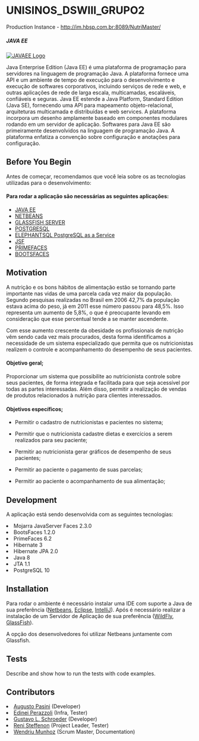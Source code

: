 # UNISINOS_DSWIII_GRUPO2
Production Instance - http://im.hbsp.com.br:8089/NutriMaster/
 
##### JAVA EE
[![JAVAEE Logo](http://matera.com/br/wp-content/uploads/2015/09/javaee-642x276.png)](https://javaee.github.io)

Java Enterprise Edition (Java EE) é uma plataforma de programação para servidores na linguagem de programação Java. A plataforma fornece uma API e um ambiente de tempo de execução para o desenvolvimento e execução de softwares corporativos, incluindo serviços de rede e web, e outras aplicações de rede de larga escala, multicamadas, escaláveis, confiáveis e seguras. Java EE estende a Java Platform, Standard Edition (Java SE), fornecendo uma API para mapeamento objeto-relacional, arquiteturas multicamada e distribuídas e web services. A plataforma incorpora um desenho amplamente baseado em componentes modulares rodando em um servidor de aplicação. Softwares para Java EE são primeiramente desenvolvidos na linguagem de programação Java. A plataforma enfatiza a convenção sobre configuração e anotações para configuração.

## Before You Begin

Antes de começar, recomendamos que você leia sobre os as tecnologias utilizadas para o desenvolvimento:
<h4>Para rodar a aplicação são necessárias as seguintes aplicações:</h4>
<ul>
  <li><a href = "http://www.oracle.com/technetwork/java/javaee/overview/index.html">JAVA EE</a></li>
  <li><a href="https://netbeans.org">NETBEANS</a></li>
  <li><a href = "https://javaee.github.io/glassfish/">GLASSFISH SERVER</a></li>
  <li><a href = "https://www.postgresql.org">POSTGRESQL</a></li>
  <li><a href = "https://www.elephantsql.com">ELEPHANTSQL PostgreSQL as a Service</a></li>
  <li><a href = "https://pt.wikipedia.org/wiki/JavaServer_Faces">JSF</a></li>
  <li><a href = "https://www.primefaces.org">PRIMEFACES</a></li>
  <li><a href = "https://www.bootsfaces.net">BOOTSFACES</a></li>
</ul>

## Motivation

A nutrição e os bons hábitos de alimentação estão se tornando parte importante nas vidas de uma parcela cada vez maior da população. Segundo pesquisas realizadas no Brasil em 2006 42,7% da população estava acima do peso, já em 2011 esse número passou para 48,5%. Isso representa um aumento de 5,8%, o que é preocupante levando em consideração que esse percentual tende a se manter ascendente.

Com esse aumento crescente da obesidade os profissionais de nutrição vêm sendo cada vez mais procurados, desta forma identificamos a necessidade de um sistema especializado que permita que os nutricionistas realizem o controle e acompanhamento do desempenho de seus pacientes.


#### Objetivo geral;

Proporcionar um sistema que possibilite ao nutricionista controle sobre seus pacientes, de forma integrada e facilitada para que seja acessível por todas as partes interessadas. Além disso, permitir a realização de vendas de produtos relacionados à nutrição para clientes interessados.

#### Objetivos específicos;

* Permitir o cadastro de nutricionistas e pacientes no sistema;

* Permitir que o nutricionista cadastre dietas e exercícios a serem realizados para seu paciente;

* Permitir ao nutricionista gerar gráficos de desempenho de seus pacientes;

* Permitir ao paciente o pagamento de suas parcelas;

* Permitir ao paciente o acompanhamento de sua alimentação;

## Development

A aplicação está sendo desenvolvida com as seguintes tecnologias:
 <li>Mojarra JavaServer Faces 2.3.0 </li>
 <li>BootsFaces 1.2.0</li>
 <li>PrimeFaces 6.2</li>
 <li>Hibernate 3</li>
 <li>Hibernate JPA 2.0</li>
 <li>Java 8</li>
 <li>JTA 1.1</li>
 <li>PostgreSQL 10</li>

## Installation

Para rodar o ambiente é necessário instalar uma IDE com suporte a Java de sua preferência (<a href="https://netbeans.org/downloads/">Netbeans<a>, <a href="https://www.eclipse.org/">Eclipse<a>, <a href="https://www.jetbrains.com/idea/">IntelliJ<a>). Após é necessário realizar a instalação de um Servidor de Aplicação de sua preferência (<a href="http://wildfly.org/">WildFly</a>, <a href="http://www.oracle.com/technetwork/pt/middleware/glassfish/overview/index.html">GlassFish</a>).
 
 A opção dos desenvolvedores foi utilizar Netbeans juntamente com Glassfish.


## Tests

Describe and show how to run the tests with code examples.

## Contributors

<li><a href = "https://github.com/tutopasini"> Augusto Pasini</a> (Developer)</li>
<li><a href = "https://github.com/EdineiPerazzoli">Edinei Perazzoli</a> (Infra, Tester) </li>
<li><a href = "https://github.com/GustavoSchroder">Gustavo L. Schroeder</a> (Developer)</li>
<li><a href = "https://github.com/ReniSteffenon">Reni Steffenon</a> (Project Leader, Tester) </li>
<li><a href = "https://github.com/Wendriu">Wendriu Munhoz</a> (Scrum Master, Documentation)</li>

